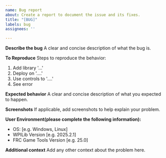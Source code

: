 ```yaml
---
name: Bug report
about: Create a report to document the issue and its fixes.
title: "[BUG]"
labels: bug
assignees: ''

---
```


**Describe the bug**
A clear and concise description of what the bug is.

**To Reproduce**
Steps to reproduce the behavior:
1. Add library '...'
2. Deploy on '....'
3. Use controls to '....'
4. See error

**Expected behavior**
A clear and concise description of what you expected to happen.

**Screenshots**
If applicable, add screenshots to help explain your problem.

**User Environment(please complete the following information):**
 - OS: [e.g. Windows, Linux]
 - WPILib Version [e.g. 2025.2.1]
 - FRC Game Tools Version [e.g. 25.0]

**Additional context**
Add any other context about the problem here.
